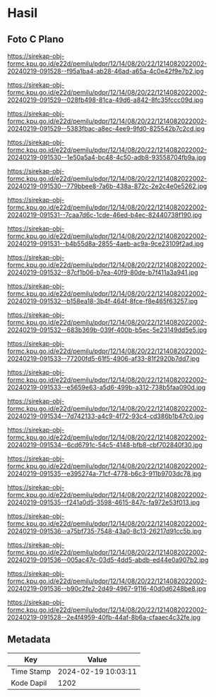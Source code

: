 # Hasil

## Foto C Plano

https://sirekap-obj-formc.kpu.go.id/e22d/pemilu/pdpr/12/14/08/20/22/1214082022002-20240219-091528--f95a1ba4-ab28-46ad-a65a-4c0e42f9e7b2.jpg

https://sirekap-obj-formc.kpu.go.id/e22d/pemilu/pdpr/12/14/08/20/22/1214082022002-20240219-091529--028fb498-81ca-49d6-a842-8fc35fccc09d.jpg

https://sirekap-obj-formc.kpu.go.id/e22d/pemilu/pdpr/12/14/08/20/22/1214082022002-20240219-091529--5383fbac-a8ec-4ee9-9fd0-825542b7c2cd.jpg

https://sirekap-obj-formc.kpu.go.id/e22d/pemilu/pdpr/12/14/08/20/22/1214082022002-20240219-091530--1e50a5a4-bc48-4c50-adb8-93558704fb9a.jpg

https://sirekap-obj-formc.kpu.go.id/e22d/pemilu/pdpr/12/14/08/20/22/1214082022002-20240219-091530--779bbee8-7a6b-438a-872c-2e2c4e0e5262.jpg

https://sirekap-obj-formc.kpu.go.id/e22d/pemilu/pdpr/12/14/08/20/22/1214082022002-20240219-091531--7caa7d6c-1cde-46ed-b4ec-82440738f190.jpg

https://sirekap-obj-formc.kpu.go.id/e22d/pemilu/pdpr/12/14/08/20/22/1214082022002-20240219-091531--b4b55d8a-2855-4aeb-ac9a-9ce23109f2ad.jpg

https://sirekap-obj-formc.kpu.go.id/e22d/pemilu/pdpr/12/14/08/20/22/1214082022002-20240219-091532--87cf1b06-b7ea-40f9-80de-b7f411a3a941.jpg

https://sirekap-obj-formc.kpu.go.id/e22d/pemilu/pdpr/12/14/08/20/22/1214082022002-20240219-091532--b158ea18-3b4f-464f-8fce-f8e465f63257.jpg

https://sirekap-obj-formc.kpu.go.id/e22d/pemilu/pdpr/12/14/08/20/22/1214082022002-20240219-091532--683b369b-039f-400b-b5ec-5e23149dd5e5.jpg

https://sirekap-obj-formc.kpu.go.id/e22d/pemilu/pdpr/12/14/08/20/22/1214082022002-20240219-091533--77200fd5-61f5-4906-af33-81f2920b7dd7.jpg

https://sirekap-obj-formc.kpu.go.id/e22d/pemilu/pdpr/12/14/08/20/22/1214082022002-20240219-091533--e5659e63-a5d6-499b-a312-738b5faa090d.jpg

https://sirekap-obj-formc.kpu.go.id/e22d/pemilu/pdpr/12/14/08/20/22/1214082022002-20240219-091534--7d742133-a4c9-4f72-93c4-cd386b1b47c0.jpg

https://sirekap-obj-formc.kpu.go.id/e22d/pemilu/pdpr/12/14/08/20/22/1214082022002-20240219-091534--6cd6791c-54c5-4148-bfb8-cbf702840f30.jpg

https://sirekap-obj-formc.kpu.go.id/e22d/pemilu/pdpr/12/14/08/20/22/1214082022002-20240219-091535--e395274a-71cf-4778-b6c3-911b9703dc78.jpg

https://sirekap-obj-formc.kpu.go.id/e22d/pemilu/pdpr/12/14/08/20/22/1214082022002-20240219-091535--f241a0d5-3598-4615-847c-fa972e53f013.jpg

https://sirekap-obj-formc.kpu.go.id/e22d/pemilu/pdpr/12/14/08/20/22/1214082022002-20240219-091536--a75bf735-7548-43a0-8c13-26217d91cc5b.jpg

https://sirekap-obj-formc.kpu.go.id/e22d/pemilu/pdpr/12/14/08/20/22/1214082022002-20240219-091536--005ac47c-03d5-4dd5-abdb-ed44e0a907b2.jpg

https://sirekap-obj-formc.kpu.go.id/e22d/pemilu/pdpr/12/14/08/20/22/1214082022002-20240219-091536--b90c2fe2-2d49-4967-9116-40d0d6248be8.jpg

https://sirekap-obj-formc.kpu.go.id/e22d/pemilu/pdpr/12/14/08/20/22/1214082022002-20240219-091528--2e4f4959-40fb-44af-8b6a-cfaaec4c32fe.jpg


## Metadata

| Key        | Value               |
| ---------- | ------------------- |
| Time Stamp | 2024-02-19 10:03:11 |
| Kode Dapil | 1202                |



